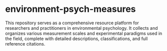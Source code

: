 # environment-psych-measures
This repository serves as a comprehensive resource platform for researchers and practitioners in environmental psychology. It collects and organizes various measurement scales and experimental paradigms used in the field, complete with detailed descriptions, classifications, and full reference citations.
